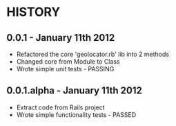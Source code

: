 HISTORY
=======

0.0.1 - January 11th 2012
--------------------------
* Refactored the core 'geolocator.rb' lib into 2 methods
* Changed core from Module to Class
* Wrote simple unit tests - PASSING

0.0.1.alpha - January 11th 2012
--------------------------
* Extract code from Rails project
* Wrote simple functionality tests - PASSED
